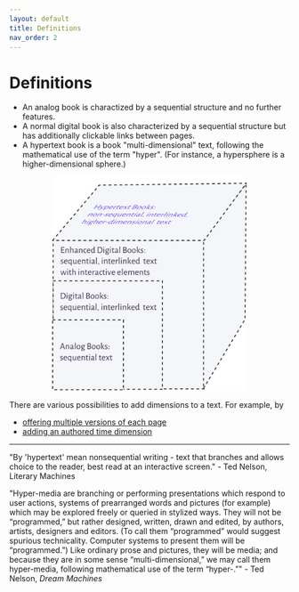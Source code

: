 ```yaml
---
layout: default
title: Definitions
nav_order: 2
---
```


#  Definitions

* An analog book is charactized by a sequential structure and no further features.
* A normal digital book is also characterized by a sequential structure but has additionally clickable links between pages.
* A hypertext book is a book "multi-dimensional" text, following the mathematical use of the term "hyper". (For instance, a hypersphere is a higher-dimensional sphere.)


<p  style="font-size:12px;text-align:center;">
  <img alt="img-name" src="/assets/images/hyperbook3.svg" width="350">
</p>

There are various possibilities to add dimensions to a text. For example, by

* [offering multiple versions of each page](/docs/features/perspectives/)
* [adding an authored time dimension](/docs/features/time/) 

---

"By 'hypertext' mean nonsequential writing - text that branches and allows choice to the reader, best read at an interactive screen." - Ted Nelson, Literary Machines

"Hyper-media are branching or performing presentations which respond to user actions, systems of prearranged words and pictures (for example) which may be explored freely or queried in stylized ways. They will not be “programmed,” but rather designed, written, drawn and edited, by authors, artists, designers and editors. (To call them “programmed” would suggest spurious technicality. Computer systems to present them will be “programmed.”) Like ordinary prose and pictures, they will be media; and because they are in some sense “multi-dimensional,” we may call them hyper-media, following mathematical use of the term “hyper-.”" - Ted Nelson, *Dream Machines*
